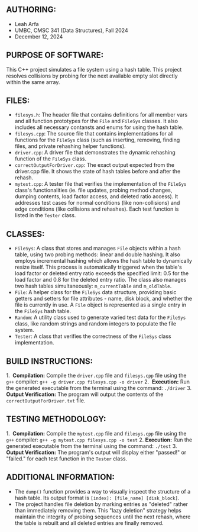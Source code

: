 ## AUTHORING: 
* Leah Arfa
* UMBC, CMSC 341 (Data Structures), Fall 2024
* December 12, 2024

## PURPOSE OF SOFTWARE: 
This C++ project simulates a file system using a hash table. This project resolves collisions by probing for the next available empty slot directly within the same array.

## FILES: 
* ```filesys.h```: The header file that contains definitions for all member vars and all function prototypes for the ```File``` and ```FileSys``` classes. It also includes all necessary contansts and enums for using the hash table.
* ```filesys.cpp```: The source file that contains implementations for all functions for the ```FileSys``` class (such as inserting, removing, finding files, and private rehashing helper functions).
* ```driver.cpp```: A driver file that demonstrates the dynamic rehashing function of the ```FileSys``` class.
* ```correctOutputForDriver.cpp```: The exact output expected from the driver.cpp file. It shows the state of hash tables before and after the rehash.
* ```mytest.cpp```: A tester file that verifies the implementation of the ```FileSys``` class's functionalities (ie. file updates, probing method changes, dumping contents, load factor access, and deleted ratio access). It addresses test cases for normal conditions (like non-collisions) and edge conditions (like collisions and rehashes). Each test function is listed in the ```Tester``` class.

## CLASSES: 
* ```FileSys```: A class that stores and manages ```File``` objects within a hash table, using two probing methods: linear and double hashing. It also employs incremental hashing which allows the hash table to dynamically resize itself. This process is automatically triggered when the table's load factor or deleted entry ratio exceeds the specified limit: 0.5 for the load factor and 0.8 for the deleted entry ratio. The class also manages two hash tables simultaneously: ```m_currentTable``` and ```m_oldTable```.
* ```File```: A helper class for the ```FileSys``` data structure, providing basic getters and setters for file attributes - name, disk block, and whether the file is currently in use. A ```File``` object is represented as a single entry in the ```FileSys``` hash table.
* ```Random```: A utility class used to generate varied test data for the ```FileSys``` class, like random strings and random integers to populate the file system.
* ```Tester```: A class that verifies the correctness of the ```FileSys``` class implementation.

## BUILD INSTRUCTIONS: 
1.  **Compilation:** Compile the ```driver.cpp``` file and ```filesys.cpp``` file using the ```g++``` compiler:
    ```
    g++ -g driver.cpp filesys.cpp -o driver
    ```
2.  **Execution:** Run the generated executable from the terminal using the command:
    ```
    ./driver
    ```
3. **Output Verification:** The program will output the contents of the ```correctOutputForDriver.txt``` file.

## TESTING METHODOLOGY: 
1.  **Compilation:** Compile the ```mytest.cpp``` file and ```filesys.cpp``` file using the ```g++``` compiler:
    ```
    g++ -g mytest.cpp filesys.cpp -o test
    ```
2.  **Execution:** Run the generated executable from the terminal using the command:
    ```
    ./test
    ```
3. **Output Verification:** The program's output will display either "passed!" or "failed." for each test function in the ```Tester``` class.

## ADDITIONAL INFORMATION:
* The ```dump()``` function provides a way to visually inspect the structure of a hash table. Its output format is ```[index]: [file_name] [disk_block]```.
* The project handles file deletion by marking entries as "deleted" rather than immediately removing them. This "lazy deletion" strategy helps maintain the integrity of probing sequences until the next rehash, where the table is rebuilt and all deleted entries are finally removed.

